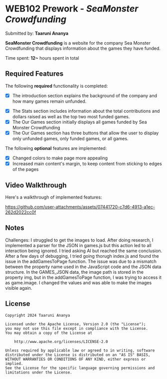 # WEB102 Prework - *SeaMonster Crowdfunding*

Submitted by: **Taaruni Ananya**

**SeaMonster Crowdfunding** is a website for the company Sea Monster Crowdfunding that displays information about the games they have funded.

Time spent: **12~** hours spent in total

## Required Features

The following **required** functionality is completed:

- [x] The introduction section explains the background of the company and how many games remain unfunded.
* [x] The Stats section includes information about the total contributions and dollars raised as well as the top two most funded games.
* [x] The Our Games section initially displays all games funded by Sea Monster Crowdfunding
* [x] The Our Games section has three buttons that allow the user to display only unfunded games, only funded games, or all games.

The following **optional** features are implemented:

* [x] Changed colors to make page more appealing
* [x] Increased main content's margin, to keep content from sticking to edges of the pages

## Video Walkthrough

Here's a walkthrough of implemented features:

https://github.com/user-attachments/assets/07441720-c7d6-4913-a1ec-262d2022cc0f

## Notes

Challenges: I struggled to get the images to load. After doing research, I implemented a parser for the JSON in games.js but this action led to all interaction being ignored. I tried asking AI but reached the same conclusion. After a few days of debugging, I tried going thorugh index.js and found the issue in the addGamesToPage function. The issue was due to a mismatch between the property name used in the JavaScript code and the JSON data structure. In the GAMES_JSON data, the image path is stored in the property img, but in the addGamesToPage function, I was trying to access it as game.image. I changed the values and was able to make the images visible again.

## License

    Copyright 2024 Taaruni Ananya

    Licensed under the Apache License, Version 2.0 (the "License");
    you may not use this file except in compliance with the License.
    You may obtain a copy of the License at

        http://www.apache.org/licenses/LICENSE-2.0

    Unless required by applicable law or agreed to in writing, software
    distributed under the License is distributed on an "AS IS" BASIS,
    WITHOUT WARRANTIES OR CONDITIONS OF ANY KIND, either express or implied.
    See the License for the specific language governing permissions and
    limitations under the License.
